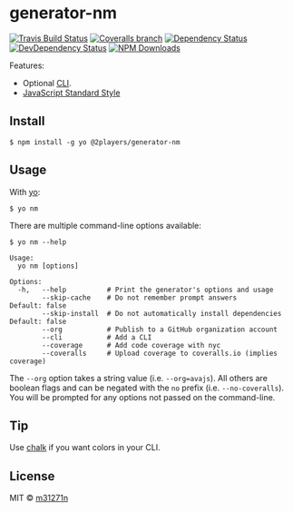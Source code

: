 # generator-nm

[![Travis Build Status](https://img.shields.io/travis/2players/generator-nm/master.svg)]()
[![Coveralls branch](https://img.shields.io/coveralls/2players/generator-nm/master.svg)]()
[![Dependency Status](https://img.shields.io/david/2players/generator-nm.svg)]()
[![DevDependency Status](https://img.shields.io/david/2players/generator-nm.svg)]()
[![NPM Downloads](https://img.shields.io/npm/dm/@2players/generator-nm.svg)]()

Features:
+ Optional [CLI](http://en.wikipedia.org/wiki/Command-line_interface).
+ [JavaScript Standard Style](https://standardjs.com/)

## Install

```
$ npm install -g yo @2players/generator-nm
```

## Usage

With [yo](https://github.com/yeoman/yo):

```
$ yo nm
```

There are multiple command-line options available:

```
$ yo nm --help

Usage:
  yo nm [options]

Options:
  -h,   --help          # Print the generator's options and usage
        --skip-cache    # Do not remember prompt answers                      Default: false
        --skip-install  # Do not automatically install dependencies           Default: false
        --org           # Publish to a GitHub organization account
        --cli           # Add a CLI
        --coverage      # Add code coverage with nyc
        --coveralls     # Upload coverage to coveralls.io (implies coverage)
```

The `--org` option takes a string value (i.e. `--org=avajs`). All others are boolean flags and can be negated with the `no` prefix (i.e. `--no-coveralls`). You will be prompted for any options not passed on the command-line.

## Tip

Use [chalk](https://github.com/sindresorhus/chalk) if you want colors in your CLI.

## License

MIT © [m31271n](https://index.m31271n.com)
